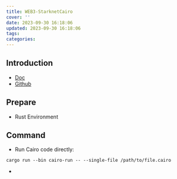 ```yaml
---
title: WEB3-StarknetCairo
cover: ''
date: 2023-09-30 16:18:06
updated: 2023-09-30 16:18:06
tags:
categories:
---
```


## Introduction
- [Doc](https://docs.cairo-lang.org/)
- [Github](https://github.com/starkware-libs/cairo)

## Prepare
- Rust Environment

## Command
- Run Cairo code directly:
```
cargo run --bin cairo-run -- --single-file /path/to/file.cairo
```

- 